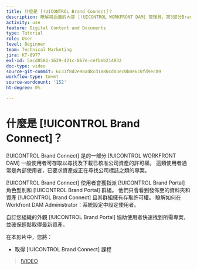 ```yaml
---
title: 什麼是 [!UICONTROL Brand Connect]？
description: 瞭解將涵蓋的內容 [!UICONTROL WORKFRONT DAM] 管理員，第3部分Brand Connect自訂課程。
activity: use
feature: Digital Content and Documents
type: Tutorial
role: User
level: Beginner
team: Technical Marketing
jira: KT-8977
exl-id: 5acd8581-1629-421c-867e-cefbeb214832
doc-type: video
source-git-commit: 6c31f8d2e98ad8cd1880cd03ec0b0e6c0fd9ec09
workflow-type: tm+mt
source-wordcount: '152'
ht-degree: 0%

---
```


# 什麼是 [!UICONTROL Brand Connect]？

[!UICONTROL Brand Connect] 是的一部分 [!UICONTROL WORKFRONT DAM] 一般使用者可存取以尋找及下載已核准公司資產的許可權。 這類使用者通常是內部使用者，已要求資產或正在尋找公司標誌之類的專案。

[!UICONTROL Brand Connect] 使用者會獲指派 [!UICONTROL Brand Portal] 角色型別和 [!UICONTROL Brand Portal] 群組。 他們只會看到發佈至的資料夾和資產 [!UICONTROL Brand Connect] 且其群組擁有存取許可權。 瞭解如何在Workfront DAM Administrator：系統設定中設定使用者。

<!-- Need the cross-reference link to other LP, mentioned above -->

自訂您組織的外觀 [!UICONTROL Brand Portal] 協助使用者快速找到所需專案，並確保輕鬆取得最新資產。

在本影片中，您將：

* 取得 [!UICONTROL Brand Connect] 課程

>[!VIDEO](https://video.tv.adobe.com/v/335240/?quality=12&learn=on)

<!-- Learn more graphic and link to article, below
* Workfront DAM within Workfront
 -->
